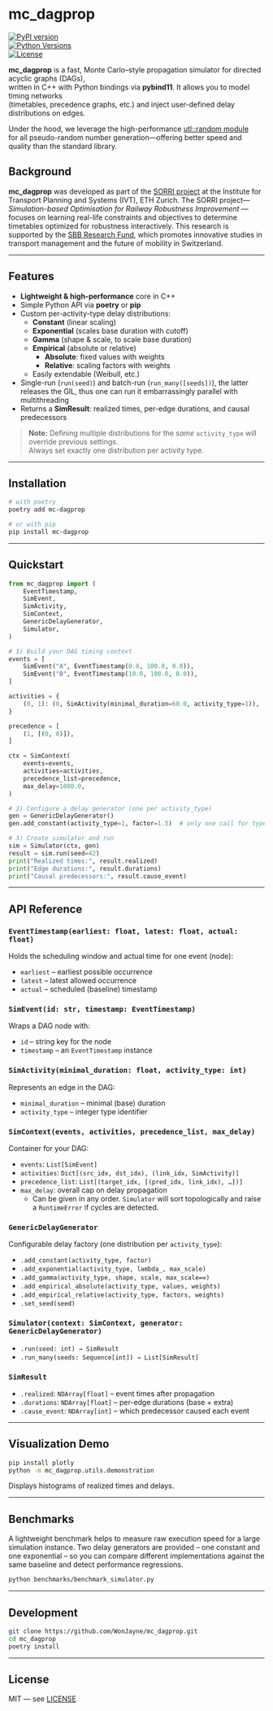 # mc_dagprop

[![PyPI version](https://img.shields.io/pypi/v/mc_dagprop.svg)](https://pypi.org/project/mc_dagprop/)  
[![Python Versions](https://img.shields.io/pypi/pyversions/mc_dagprop.svg)](https://pypi.org/project/mc_dagprop/)  
[![License](https://img.shields.io/pypi/l/mc_dagprop.svg)](https://github.com/WonJayne/mc_dagprop/blob/main/LICENSE)

**mc_dagprop** is a fast, Monte Carlo–style propagation simulator for directed acyclic graphs (DAGs),  
written in C++ with Python bindings via **pybind11**. It allows you to model timing networks  
(timetables, precedence graphs, etc.) and inject user-defined delay distributions on edges.

Under the hood, we leverage the high-performance [utl::random module](https://github.com/DmitriBogdanov/UTL/blob/master/docs/module_random.md)  
for all pseudo-random number generation—offering better speed and quality than the standard library.

## Background

**mc\_dagprop** was developed as part of the
[SORRI project](https://www.ivt.ethz.ch/en/ts/projects/sorri.html) at
the Institute for Transport Planning and Systems (IVT), ETH Zurich. The SORRI project—
*Simulation-based Optimisation for Railway Robustness Improvement*
—focuses on learning real-life constraints and objectives to determine timetables optimized 
for robustness interactively. This research is supported by the
[SBB Research Fund](https://imp-sbb-lab.unisg.ch/de/research-fund/), 
which promotes innovative studies in transport management and the future of mobility in Switzerland.

---

## Features

- **Lightweight & high-performance** core in C++  
- Simple Python API via **poetry** or **pip**  
- Custom per-activity-type delay distributions:
  - **Constant** (linear scaling)
  - **Exponential** (scales base duration with cutoff)
  - **Gamma** (shape & scale, to scale base duration)
  - **Empirical** (absolute or relative)
    - **Absolute**: fixed values with weights
    - **Relative**: scaling factors with weights
  - Easily extendable (Weibull, etc.)  
- Single-run (`run(seed)`) and batch-run (`run_many([seeds])`), the latter releases the GIL, thus one can run it embarrassingly parallel with multithreading
- Returns a **SimResult**: realized times, per-edge durations, and causal predecessors  

> **Note:** Defining multiple distributions for the *same* `activity_type` will override previous settings.  
> Always set exactly one distribution per activity type.

---

## Installation

```bash
# with poetry
poetry add mc-dagprop

# or with pip
pip install mc-dagprop
```

---

## Quickstart

```python
from mc_dagprop import (
    EventTimestamp,
    SimEvent,
    SimActivity,
    SimContext,
    GenericDelayGenerator,
    Simulator,
)

# 1) Build your DAG timing context
events = [
    SimEvent("A", EventTimestamp(0.0, 100.0, 0.0)),
    SimEvent("B", EventTimestamp(10.0, 100.0, 0.0)),
]

activities = {
    (0, 1): (0, SimActivity(minimal_duration=60.0, activity_type=1)),
}

precedence = [
    (1, [(0, 0)]),
]

ctx = SimContext(
    events=events,
    activities=activities,
    precedence_list=precedence,
    max_delay=1800.0,
)

# 2) Configure a delay generator (one per activity_type)
gen = GenericDelayGenerator()
gen.add_constant(activity_type=1, factor=1.5)  # only one call for type=1

# 3) Create simulator and run
sim = Simulator(ctx, gen)
result = sim.run(seed=42)
print("Realized times:", result.realized)
print("Edge durations:", result.durations)
print("Causal predecessors:", result.cause_event)
```

---

## API Reference

### `EventTimestamp(earliest: float, latest: float, actual: float)`

Holds the scheduling window and actual time for one event (node):

- `earliest` – earliest possible occurrence  
- `latest`   – latest allowed occurrence  
- `actual`   – scheduled (baseline) timestamp  

### `SimEvent(id: str, timestamp: EventTimestamp)`

Wraps a DAG node with:

- `id`        – string key for the node  
- `timestamp` – an `EventTimestamp` instance  

### `SimActivity(minimal_duration: float, activity_type: int)`

Represents an edge in the DAG:

- `minimal_duration` – minimal (base) duration  
- `activity_type`    – integer type identifier  

### `SimContext(events, activities, precedence_list, max_delay)`

Container for your DAG:

- `events`:          `List[SimEvent]`
- `activities`:      `Dict[(src_idx, dst_idx), (link_idx, SimActivity)]`
- `precedence_list`: `List[(target_idx, [(pred_idx, link_idx), …])]`
- `max_delay`:       overall cap on delay propagation
  - Can be given in any order. `Simulator` will sort topologically and raise
    a `RuntimeError` if cycles are detected.

### `GenericDelayGenerator`

Configurable delay factory (one distribution per `activity_type`):

- `.add_constant(activity_type, factor)`  
- `.add_exponential(activity_type, lambda_, max_scale)`  
- `.add_gamma(activity_type, shape, scale, max_scale=∞)`  
- `.add_empirical_absolute(activity_type, values, weights)`
- `.add_empirical_relative(activity_type, factors, weights)`
- `.set_seed(seed)`  

### `Simulator(context: SimContext, generator: GenericDelayGenerator)`

- `.run(seed: int) → SimResult`  
- `.run_many(seeds: Sequence[int]) → List[SimResult]`  

### `SimResult`

- `.realized`:   `NDArray[float]` – event times after propagation  
- `.durations`:  `NDArray[float]` – per-edge durations (base + extra)  
- `.cause_event`: `NDArray[int]` – which predecessor caused each event  

---

## Visualization Demo

```bash
pip install plotly
python -m mc_dagprop.utils.demonstration
```

Displays histograms of realized times and delays.

---

## Benchmarks

A lightweight benchmark helps to measure raw execution speed for a large
simulation instance. Two delay generators are provided – one constant and
one exponential – so you can compare different implementations against the
same baseline and detect performance regressions.

```bash
python benchmarks/benchmark_simulator.py
```

---

## Development

```bash
git clone https://github.com/WonJayne/mc_dagprop.git
cd mc_dagprop
poetry install
```

---

## License

MIT — see [LICENSE](LICENSE)
